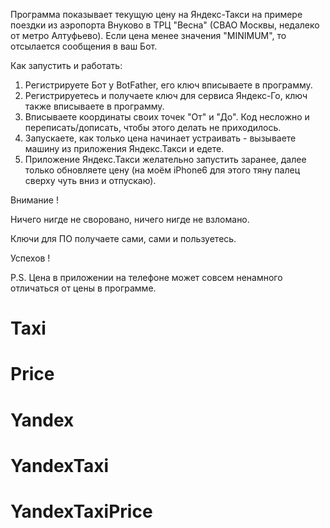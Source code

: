 Программа показывает текущую цену на Яндекс-Такси на примере поездки из аэропорта Внуково в ТРЦ "Весна" (СВАО Москвы, недалеко от метро Алтуфьево).
Если цена менее значения "MINIMUM", то отсылается сообщения в ваш Бот.

Как запустить и работать:
1. Регистрируете Бот у BotFather, его ключ вписываете в программу.
2. Регистрируетесь и получаете ключ для сервиса Яндекс-Го, ключ также вписываете в программу.
3. Вписываете координаты своих точек "От" и "До". Код несложно и переписать/дописать, чтобы этого делать не приходилось.
4. Запускаете, как только цена начинает устраивать - вызываете машину из приложения Яндекс.Такси и едете.
5. Приложение Яндекс.Такси желательно запустить заранее, далее только обновляете цену (на моём iPhone6 для этого тяну палец сверху чуть вниз и отпускаю).

Внимание !

Ничего нигде не своровано, ничего нигде не взломано.

Ключи для ПО получаете сами, сами и пользуетесь.

Успехов !

P.S. Цена в приложении на телефоне может совсем ненамного отличаться от цены в программе.

# Taxi
# Price
# Yandex
# YandexTaxi
# YandexTaxiPrice
